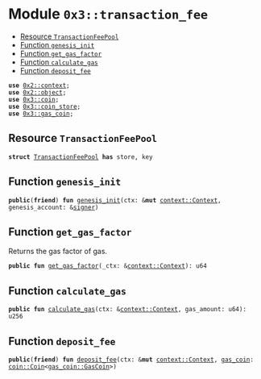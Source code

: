 
<a name="0x3_transaction_fee"></a>

# Module `0x3::transaction_fee`



-  [Resource `TransactionFeePool`](#0x3_transaction_fee_TransactionFeePool)
-  [Function `genesis_init`](#0x3_transaction_fee_genesis_init)
-  [Function `get_gas_factor`](#0x3_transaction_fee_get_gas_factor)
-  [Function `calculate_gas`](#0x3_transaction_fee_calculate_gas)
-  [Function `deposit_fee`](#0x3_transaction_fee_deposit_fee)


<pre><code><b>use</b> <a href="">0x2::context</a>;
<b>use</b> <a href="">0x2::object</a>;
<b>use</b> <a href="coin.md#0x3_coin">0x3::coin</a>;
<b>use</b> <a href="coin_store.md#0x3_coin_store">0x3::coin_store</a>;
<b>use</b> <a href="gas_coin.md#0x3_gas_coin">0x3::gas_coin</a>;
</code></pre>



<a name="0x3_transaction_fee_TransactionFeePool"></a>

## Resource `TransactionFeePool`



<pre><code><b>struct</b> <a href="transaction_fee.md#0x3_transaction_fee_TransactionFeePool">TransactionFeePool</a> <b>has</b> store, key
</code></pre>



<a name="0x3_transaction_fee_genesis_init"></a>

## Function `genesis_init`



<pre><code><b>public</b>(<b>friend</b>) <b>fun</b> <a href="transaction_fee.md#0x3_transaction_fee_genesis_init">genesis_init</a>(ctx: &<b>mut</b> <a href="_Context">context::Context</a>, genesis_account: &<a href="">signer</a>)
</code></pre>



<a name="0x3_transaction_fee_get_gas_factor"></a>

## Function `get_gas_factor`

Returns the gas factor of gas.


<pre><code><b>public</b> <b>fun</b> <a href="transaction_fee.md#0x3_transaction_fee_get_gas_factor">get_gas_factor</a>(_ctx: &<a href="_Context">context::Context</a>): u64
</code></pre>



<a name="0x3_transaction_fee_calculate_gas"></a>

## Function `calculate_gas`



<pre><code><b>public</b> <b>fun</b> <a href="transaction_fee.md#0x3_transaction_fee_calculate_gas">calculate_gas</a>(ctx: &<a href="_Context">context::Context</a>, gas_amount: u64): u256
</code></pre>



<a name="0x3_transaction_fee_deposit_fee"></a>

## Function `deposit_fee`



<pre><code><b>public</b>(<b>friend</b>) <b>fun</b> <a href="transaction_fee.md#0x3_transaction_fee_deposit_fee">deposit_fee</a>(ctx: &<b>mut</b> <a href="_Context">context::Context</a>, <a href="gas_coin.md#0x3_gas_coin">gas_coin</a>: <a href="coin.md#0x3_coin_Coin">coin::Coin</a>&lt;<a href="gas_coin.md#0x3_gas_coin_GasCoin">gas_coin::GasCoin</a>&gt;)
</code></pre>
